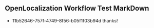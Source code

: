 ## OpenLocalization Workflow Test MarkDown
* 11b52646-757f-4749-8f56-b05f1f03b94d thanks!

<!--HONumber=Aug16_HO4-->


